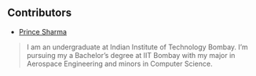 ## Contributors

- [Prince Sharma](https://github.com/prince-sharma)

> I am an undergraduate at Indian Institute of Technology Bombay.
> I’m pursuing my a Bachelor’s degree at IIT Bombay with my major in 
> Aerospace Engineering and minors in Computer Science.
